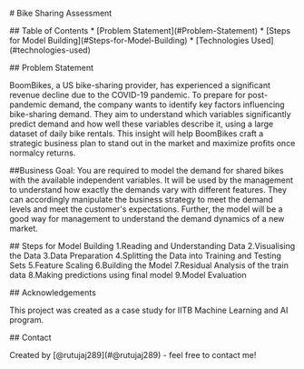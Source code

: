 \# Bike Sharing Assessment 

\## Table of Contents 
\* \[Problem Statement\](#Problem-Statement) 
\* \[Steps for Model Building\](#Steps-for-Model-Building) 
\* \[Technologies Used\](#technologies-used)

\## Problem Statement

BoomBikes, a US bike-sharing provider, has experienced a significant
revenue decline due to the COVID-19 pandemic. To prepare for
post-pandemic demand, the company wants to identify key factors
influencing bike-sharing demand. They aim to understand which variables
significantly predict demand and how well these variables describe it,
using a large dataset of daily bike rentals. This insight will help
BoomBikes craft a strategic business plan to stand out in the market and
maximize profits once normalcy returns.

##Business Goal: You are required to model the demand for shared bikes
with the available independent variables. It will be used by the
management to understand how exactly the demands vary with different
features. They can accordingly manipulate the business strategy to meet
the demand levels and meet the customer\'s expectations. Further, the
model will be a good way for management to understand the demand
dynamics of a new market.

\## Steps for Model Building 1.Reading and Understanding Data
2.Visualising the Data 3.Data Preparation 4.Splitting the Data into
Training and Testing Sets 5.Feature Scaling 6.Building the Model
7.Residual Analysis of the train data 8.Making predictions using final
model 9.Model Evaluation

\## Acknowledgements

This project was created as a case study for IITB Machine Learning and
AI program.

\## Contact

Created by \[@rutujaj289\](#@rutujaj289) - feel free to contact me!
